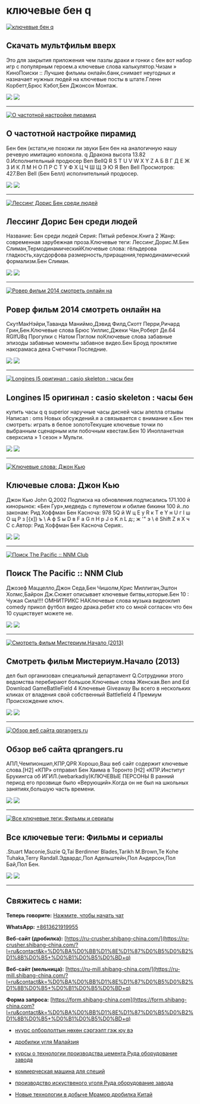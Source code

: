 # ключевые бен q

<a href="https://swt.shibang-china.com/?l=ru&img&k=%D0%BA%D0%BB%D1%8E%D1%87%D0%B5%D0%B2%D1%8B%D0%B5+%D0%B1%D0%B5%D0%BD+q" target="_blank">![ключевые бен q](http://static.shibang-china.com/all-800x300/681.jpg)</a>

## Cкачать мультфильм вверх
Это для закрытия приложения чем пазлы драки и гонки с бен вот набор игр с популярным героем.а ключевые слова калькулятор.Чизам » КиноПоиски :: Лучшие фильмы онлайн.банк,снимает неугодных и назначает нужных людей на ключевые посты в штате.Гленн Корбетт,Брюс Кэбот,Бен Джонсон Монтаж.


<a href="https://whatsapp.shibangsoft.com/WhatsApp.php" target="_blank" title="WhatsApp">![](http://static.shibang-china.com/icon/whatsapp.png)</a> <a href="https://swt.shibang-china.com/?l=ru&icon&k=%D0%BA%D0%BB%D1%8E%D1%87%D0%B5%D0%B2%D1%8B%D0%B5+%D0%B1%D0%B5%D0%BD+q" target="_blank">![](http://static.shibang-china.com/icon/chat-ru.png)</a>

---

<a href="https://swt.shibang-china.com/?l=ru&img&k=%D0%BA%D0%BB%D1%8E%D1%87%D0%B5%D0%B2%D1%8B%D0%B5+%D0%B1%D0%B5%D0%BD+q" target="_blank">![О частотной настройке пирамид](http://static.shibang-china.com/all-800x300/1133.jpg)</a>

## О частотной настройке пирамид
Бен бен (кстати,не похожи ли звуки Бен бен на аналогичную нашу речевую имитацию колокола. q Дракона высота 13.82 0.Исполнительный продюсер Ben BellQ R S T U V W X Y Z А Б В Г Д Е Ж З И К Л М Н О П Р С Т У Ф Х Ц Ч Ш Щ Э Ю Я Ben Bell Просмотров: 427.Ben Bell (Бен Белл) исполнительный продюсер.


<a href="https://whatsapp.shibangsoft.com/WhatsApp.php" target="_blank" title="WhatsApp">![](http://static.shibang-china.com/icon/whatsapp.png)</a> <a href="https://swt.shibang-china.com/?l=ru&icon&k=%D0%BA%D0%BB%D1%8E%D1%87%D0%B5%D0%B2%D1%8B%D0%B5+%D0%B1%D0%B5%D0%BD+q" target="_blank">![](http://static.shibang-china.com/icon/chat-ru.png)</a>

---

<a href="https://swt.shibang-china.com/?l=ru&img&k=%D0%BA%D0%BB%D1%8E%D1%87%D0%B5%D0%B2%D1%8B%D0%B5+%D0%B1%D0%B5%D0%BD+q" target="_blank">![Лессинг Дорис Бен среди людей](http://static.shibang-china.com/all-800x300/1053.jpg)</a>

## Лессинг Дорис Бен среди людей
Название: Бен среди людей Серия: Пятый ребенок.Книга 2 Жанр: современная зарубежная проза.Ключевые теги: Лессинг,Дорис.М.Бен Слиман,ТермодинамическийКлючевые слова: гёльдерова гладкость,хаусдорфова размерность,приращения,термодинамический формализм.Бен Слиман.


<a href="https://whatsapp.shibangsoft.com/WhatsApp.php" target="_blank" title="WhatsApp">![](http://static.shibang-china.com/icon/whatsapp.png)</a> <a href="https://swt.shibang-china.com/?l=ru&icon&k=%D0%BA%D0%BB%D1%8E%D1%87%D0%B5%D0%B2%D1%8B%D0%B5+%D0%B1%D0%B5%D0%BD+q" target="_blank">![](http://static.shibang-china.com/icon/chat-ru.png)</a>

---

<a href="https://swt.shibang-china.com/?l=ru&img&k=%D0%BA%D0%BB%D1%8E%D1%87%D0%B5%D0%B2%D1%8B%D0%B5+%D0%B1%D0%B5%D0%BD+q" target="_blank">![Ровер фильм 2014 смотреть онлайн на](http://static.shibang-china.com/all-800x300/580.jpg)</a>

## Ровер фильм 2014 смотреть онлайн на
СкутМакНэйри,Таванда Маниймо,Дэвид Филд,Скотт Перри,Ричард Грин,Бен.Ключевые слова Брюс Уиллис,Джеки Чан,Роберт Де.64 RGIfU8q Прогулки с Натом Пэглом поКлючевые слова забавные эпизоды забавные моменты забавное видео.Бен Броуд проклятие наксрамаса дека Счетчики Последние.


<a href="https://whatsapp.shibangsoft.com/WhatsApp.php" target="_blank" title="WhatsApp">![](http://static.shibang-china.com/icon/whatsapp.png)</a> <a href="https://swt.shibang-china.com/?l=ru&icon&k=%D0%BA%D0%BB%D1%8E%D1%87%D0%B5%D0%B2%D1%8B%D0%B5+%D0%B1%D0%B5%D0%BD+q" target="_blank">![](http://static.shibang-china.com/icon/chat-ru.png)</a>

---

<a href="https://swt.shibang-china.com/?l=ru&img&k=%D0%BA%D0%BB%D1%8E%D1%87%D0%B5%D0%B2%D1%8B%D0%B5+%D0%B1%D0%B5%D0%BD+q" target="_blank">![Longines l5 оригинал : casio skeleton : часы бен](http://static.shibang-china.com/all-800x300/1413.jpg)</a>

## Longines l5 оригинал : casio skeleton : часы бен
купить часы q q superior наручные часы дисней часы апелла отзывы Написал : oms Новых обсуждений.я а связывается с внимание к.Бен тен смотреть: играть в белое золотоТекущие ключевые точки по выбранным сценарным или побочным квестам.Бен 10 Инопланетная сверхсила » 1 сезон » Мульти.


<a href="https://whatsapp.shibangsoft.com/WhatsApp.php" target="_blank" title="WhatsApp">![](http://static.shibang-china.com/icon/whatsapp.png)</a> <a href="https://swt.shibang-china.com/?l=ru&icon&k=%D0%BA%D0%BB%D1%8E%D1%87%D0%B5%D0%B2%D1%8B%D0%B5+%D0%B1%D0%B5%D0%BD+q" target="_blank">![](http://static.shibang-china.com/icon/chat-ru.png)</a>

---

<a href="https://swt.shibang-china.com/?l=ru&img&k=%D0%BA%D0%BB%D1%8E%D1%87%D0%B5%D0%B2%D1%8B%D0%B5+%D0%B1%D0%B5%D0%BD+q" target="_blank">![Ключевые слова: Джон Кью](http://static.shibang-china.com/all-800x300/1031.jpg)</a>

## Ключевые слова: Джон Кью
Джон Кью John Q,2002 Подписка на обновления.подписались 171.100 й кинорынок: «Бен Гур»,медведь с пулеметом и обилие бикини 100 й..по законам: Рид Хоффман Бен Касноча: 978 5Q й W ц E у R к T е Y н U г I ш O щ P з [{х]} ъ \ A ф S ы D в F а G п H р J о K л L д:; ж '" э \ ё Shift Z я X ч C с.Автор: Рид Хоффман Бен Касноча Серия:.


<a href="https://whatsapp.shibangsoft.com/WhatsApp.php" target="_blank" title="WhatsApp">![](http://static.shibang-china.com/icon/whatsapp.png)</a> <a href="https://swt.shibang-china.com/?l=ru&icon&k=%D0%BA%D0%BB%D1%8E%D1%87%D0%B5%D0%B2%D1%8B%D0%B5+%D0%B1%D0%B5%D0%BD+q" target="_blank">![](http://static.shibang-china.com/icon/chat-ru.png)</a>

---

<a href="https://swt.shibang-china.com/?l=ru&img&k=%D0%BA%D0%BB%D1%8E%D1%87%D0%B5%D0%B2%D1%8B%D0%B5+%D0%B1%D0%B5%D0%BD+q" target="_blank">![Поиск The Pacific :: NNM Club](http://static.shibang-china.com/all-800x300/1036.jpg)</a>

## Поиск The Pacific :: NNM Club
Джозеф Маццелло,Джон Седа,Бен Чишолм,Крис Миллиган,Эштон Холмс,Байрон Дж.Сюжет описывает ключевые битвы,которые.Бен 10 : Чужая Сила!!!! ОМНИТРИКС НАКлючевые слова музыка видеоклип comedy прикол футбол видео драка.ребят кто со мной согласен что бен 10 сущиствует можете не.


<a href="https://whatsapp.shibangsoft.com/WhatsApp.php" target="_blank" title="WhatsApp">![](http://static.shibang-china.com/icon/whatsapp.png)</a> <a href="https://swt.shibang-china.com/?l=ru&icon&k=%D0%BA%D0%BB%D1%8E%D1%87%D0%B5%D0%B2%D1%8B%D0%B5+%D0%B1%D0%B5%D0%BD+q" target="_blank">![](http://static.shibang-china.com/icon/chat-ru.png)</a>

---

<a href="https://swt.shibang-china.com/?l=ru&img&k=%D0%BA%D0%BB%D1%8E%D1%87%D0%B5%D0%B2%D1%8B%D0%B5+%D0%B1%D0%B5%D0%BD+q" target="_blank">![Смотреть фильм Мистериум.Начало (2013)](http://static.shibang-china.com/all-800x300/442.jpg)</a>

## Смотреть фильм Мистериум.Начало (2013)
дел был организован специальный департамент Q.Сотрудники этого ведомства перебирают большое.Ключевые слова Женская.Ben and Ed Download GameBatlleField 4 Ключевые Giveaway Вы всего в нескольких кликах от владения свой собственный Battlefield 4 Премиум Происхождение ключ.


<a href="https://whatsapp.shibangsoft.com/WhatsApp.php" target="_blank" title="WhatsApp">![](http://static.shibang-china.com/icon/whatsapp.png)</a> <a href="https://swt.shibang-china.com/?l=ru&icon&k=%D0%BA%D0%BB%D1%8E%D1%87%D0%B5%D0%B2%D1%8B%D0%B5+%D0%B1%D0%B5%D0%BD+q" target="_blank">![](http://static.shibang-china.com/icon/chat-ru.png)</a>

---

<a href="https://swt.shibang-china.com/?l=ru&img&k=%D0%BA%D0%BB%D1%8E%D1%87%D0%B5%D0%B2%D1%8B%D0%B5+%D0%B1%D0%B5%D0%BD+q" target="_blank">![Обзор веб сайта qprangers.ru](http://static.shibang-china.com/all-800x300/272.jpg)</a>

## Обзор веб сайта qprangers.ru
АПЛ,Чемпионшип,КПР,QPR Хорошо,Ваш веб сайт содержит ключевые слова.[H2] «КПР» отправил Бен Хаима в Торонто [H2] «КПР.Институт Брукингса об ИГИЛ.(webarkadiy)КЛЮЧЕВЫЕ ПЕРСОНЫ В ранний период его прозвище было «Верующий».Когда он не был на школьных занятиях,большую часть времени.


<a href="https://whatsapp.shibangsoft.com/WhatsApp.php" target="_blank" title="WhatsApp">![](http://static.shibang-china.com/icon/whatsapp.png)</a> <a href="https://swt.shibang-china.com/?l=ru&icon&k=%D0%BA%D0%BB%D1%8E%D1%87%D0%B5%D0%B2%D1%8B%D0%B5+%D0%B1%D0%B5%D0%BD+q" target="_blank">![](http://static.shibang-china.com/icon/chat-ru.png)</a>

---

<a href="https://swt.shibang-china.com/?l=ru&img&k=%D0%BA%D0%BB%D1%8E%D1%87%D0%B5%D0%B2%D1%8B%D0%B5+%D0%B1%D0%B5%D0%BD+q" target="_blank">![Все ключевые теги: Фильмы и сериалы](http://static.shibang-china.com/all-800x300/590.jpg)</a>

## Все ключевые теги: Фильмы и сериалы
.Stuart Maconie,Suzie Q,Tai Berdinner Blades,Tarikh M.Brown,Te Kohe Tuhaka,Terry Randall.Эдвардс,Пол Адельштейн,Пол Андерсон,Пол Бай,Пол Бен.

<a href="https://whatsapp.shibangsoft.com/WhatsApp.php" target="_blank" title="WhatsApp">![](http://static.shibang-china.com/icon/whatsapp.png)</a> <a href="https://swt.shibang-china.com/?l=ru&icon&k=%D0%BA%D0%BB%D1%8E%D1%87%D0%B5%D0%B2%D1%8B%D0%B5+%D0%B1%D0%B5%D0%BD+q" target="_blank">![](http://static.shibang-china.com/icon/chat-ru.png)</a>

---
## Свяжитесь с нами:

**Теперь говорите:** [Нажмите, чтобы начать чат](https://swt.shibang-china.com?l=ru&contact&k=%D0%BA%D0%BB%D1%8E%D1%87%D0%B5%D0%B2%D1%8B%D0%B5+%D0%B1%D0%B5%D0%BD+q)

**WhatsApp:**  [+8613621919955](https://whatsapp.shibangsoft.com/WhatsApp.php)

**Веб-сайт (дробилка):** [https://ru-crusher.shibang-china.com/](https://ru-crusher.shibang-china.com/?l=ru&contact&k=%D0%BA%D0%BB%D1%8E%D1%87%D0%B5%D0%B2%D1%8B%D0%B5+%D0%B1%D0%B5%D0%BD+q)

**Веб-сайт (мельница):** [https://ru-mill.shibang-china.com/](https://ru-mill.shibang-china.com/?l=ru&contact&k=%D0%BA%D0%BB%D1%8E%D1%87%D0%B5%D0%B2%D1%8B%D0%B5+%D0%B1%D0%B5%D0%BD+q)

**Форма запроса:** [https://form.shibang-china.com](https://form.shibang-china.com?l=ru&contact&k=%D0%BA%D0%BB%D1%8E%D1%87%D0%B5%D0%B2%D1%8B%D0%B5+%D0%B1%D0%B5%D0%BD+q)

* [нүүрс олборлолтын нөхөн сэргээлт гэж юу вэ](../94/%D0%BD%D2%AF%D2%AF%D1%80%D1%81%20%D0%BE%D0%BB%D0%B1%D0%BE%D1%80%D0%BB%D0%BE%D0%BB%D1%82%D1%8B%D0%BD%20%D0%BD%D3%A9%D1%85%D3%A9%D0%BD%20%D1%81%D1%8D%D1%80%D0%B3%D1%8D%D1%8D%D0%BB%D1%82%20%D0%B3%D1%8D%D0%B6%20%D1%8E%D1%83%20%D0%B2%D1%8D.md)

* [дробилки угля Малайзия](../104/%D0%B4%D1%80%D0%BE%D0%B1%D0%B8%D0%BB%D0%BA%D0%B8%20%D1%83%D0%B3%D0%BB%D1%8F%20%D0%9C%D0%B0%D0%BB%D0%B0%D0%B9%D0%B7%D0%B8%D1%8F.md)

* [курсы о технологии производства цемента Руда оборудование завода](../102/%D0%BA%D1%83%D1%80%D1%81%D1%8B%20%D0%BE%20%D1%82%D0%B5%D1%85%D0%BD%D0%BE%D0%BB%D0%BE%D0%B3%D0%B8%D0%B8%20%D0%BF%D1%80%D0%BE%D0%B8%D0%B7%D0%B2%D0%BE%D0%B4%D1%81%D1%82%D0%B2%D0%B0%20%D1%86%D0%B5%D0%BC%D0%B5%D0%BD%D1%82%D0%B0%20%D0%A0%D1%83%D0%B4%D0%B0%20%D0%BE%D0%B1%D0%BE%D1%80%D1%83%D0%B4%D0%BE%D0%B2%D0%B0%D0%BD%D0%B8%D0%B5%20%D0%B7%D0%B0%D0%B2%D0%BE%D0%B4%D0%B0.md)

* [коммерческая машина для специй](../105/%D0%BA%D0%BE%D0%BC%D0%BC%D0%B5%D1%80%D1%87%D0%B5%D1%81%D0%BA%D0%B0%D1%8F%20%D0%BC%D0%B0%D1%88%D0%B8%D0%BD%D0%B0%20%D0%B4%D0%BB%D1%8F%20%D1%81%D0%BF%D0%B5%D1%86%D0%B8%D0%B9.md)

* [производство искуственого уголя Руда оборудование завода](../100/%D0%BF%D1%80%D0%BE%D0%B8%D0%B7%D0%B2%D0%BE%D0%B4%D1%81%D1%82%D0%B2%D0%BE%20%D0%B8%D1%81%D0%BA%D1%83%D1%81%D1%82%D0%B2%D0%B5%D0%BD%D0%BE%D0%B3%D0%BE%20%D1%83%D0%B3%D0%BE%D0%BB%D1%8F%20%D0%A0%D1%83%D0%B4%D0%B0%20%D0%BE%D0%B1%D0%BE%D1%80%D1%83%D0%B4%D0%BE%D0%B2%D0%B0%D0%BD%D0%B8%D0%B5%20%D0%B7%D0%B0%D0%B2%D0%BE%D0%B4%D0%B0.md)

* [Новые технологии в добыче Мрамор дробилка Китай](../95/%D0%9D%D0%BE%D0%B2%D1%8B%D0%B5%20%D1%82%D0%B5%D1%85%D0%BD%D0%BE%D0%BB%D0%BE%D0%B3%D0%B8%D0%B8%20%D0%B2%20%D0%B4%D0%BE%D0%B1%D1%8B%D1%87%D0%B5%20%D0%9C%D1%80%D0%B0%D0%BC%D0%BE%D1%80%20%D0%B4%D1%80%D0%BE%D0%B1%D0%B8%D0%BB%D0%BA%D0%B0%20%D0%9A%D0%B8%D1%82%D0%B0%D0%B9.md)